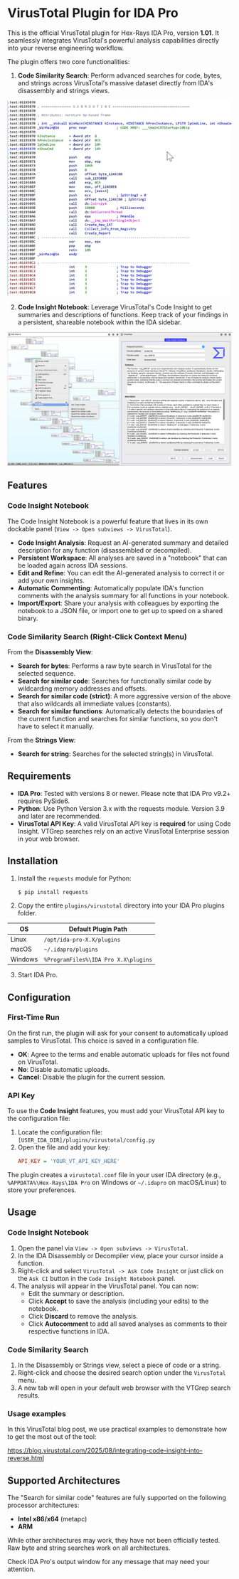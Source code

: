 # VirusTotal Plugin for IDA Pro

This is the official VirusTotal plugin for Hex-Rays IDA Pro, version **1.01**. It seamlessly integrates VirusTotal's powerful analysis capabilities directly into your reverse engineering workflow.

The plugin offers two core functionalities:
1.  **Code Similarity Search**: Perform advanced searches for code, bytes, and strings across VirusTotal's massive dataset directly from IDA's disassembly and strings views.

![Code Similarity Visualization](images/function.gif)

2.  **Code Insight Notebook**: Leverage VirusTotal's Code Insight to get summaries and descriptions of functions. Keep track of your findings in a persistent, shareable notebook within the IDA sidebar.

![Code Insight Notebook Visualization](images/main_window_menu.png)

## Features

### Code Insight Notebook

The Code Insight Notebook is a powerful feature that lives in its own dockable panel (`View -> Open subviews -> VirusTotal`).

- **Code Insight Analysis**: Request an AI-generated summary and detailed description for any function (disassembled or decompiled).
- **Persistent Workspace**: All analyses are saved in a "notebook" that can be loaded again across IDA sessions.
- **Edit and Refine**: You can edit the AI-generated analysis to correct it or add your own insights.
- **Automatic Commenting**: Automatically populate IDA's function comments with the analysis summary for all functions in your notebook.
- **Import/Export**: Share your analysis with colleagues by exporting the notebook to a JSON file, or import one to get up to speed on a shared binary.

### Code Similarity Search (Right-Click Context Menu)

From the **Disassembly View**:

- **Search for bytes**: Performs a raw byte search in VirusTotal for the selected sequence.
- **Search for similar code**: Searches for functionally similar code by wildcarding memory addresses and offsets.
- **Search for similar code (strict)**: A more aggressive version of the above that also wildcards all immediate values (constants).
- **Search for similar functions**: Automatically detects the boundaries of the current function and searches for similar functions, so you don't have to select it manually.

From the **Strings View**:

- **Search for string**: Searches for the selected string(s) in VirusTotal.

## Requirements

- **IDA Pro**: Tested with versions 8 or newer. Please note that IDA Pro v9.2+ requires PySide6.
- **Python**: Use Python Version 3.x with the requests module. Version 3.9 and later are recommended.
- **VirusTotal API Key**: A valid VirusTotal API key is **required** for using Code Insight. VTGrep searches rely on an active VirusTotal Enterprise session in your web browser.

## Installation

1.  Install the `requests` module for Python:
    ```bash
    $ pip install requests
    ```
2.  Copy the entire `plugins/virustotal` directory into your IDA Pro plugins folder.

| OS      | Default Plugin Path             |
| ------- | ------------------------------- |
| Linux   | `/opt/ida-pro-X.X/plugins`      |
| macOS   | `~/.idapro/plugins`             |
| Windows | `%ProgramFiles%\IDA Pro X.X\plugins`|

3.  Start IDA Pro.

## Configuration

### First-Time Run

On the first run, the plugin will ask for your consent to automatically upload samples to VirusTotal. This choice is saved in a configuration file.

- **OK**: Agree to the terms and enable automatic uploads for files not found on VirusTotal.
- **No**: Disable automatic uploads.
- **Cancel**: Disable the plugin for the current session.

### API Key

To use the **Code Insight** features, you must add your VirusTotal API key to the configuration file:

1.  Locate the configuration file: `[USER_IDA_DIR]/plugins/virustotal/config.py`
2.  Open the file and add your key:
    ```ini
    API_KEY = 'YOUR_VT_API_KEY_HERE'
    ```

The plugin creates a `virustotal.conf` file in your user IDA directory (e.g., `%APPDATA%\Hex-Rays\IDA Pro` on Windows or `~/.idapro` on macOS/Linux) to store your preferences.

## Usage

### Code Insight Notebook

1.  Open the panel via `View -> Open subviews -> VirusTotal`.
2.  In the IDA Disassembly or Decompiler view, place your cursor inside a function.
3.  Right-click and select `VirusTotal -> Ask Code Insight` or just click on the `Ask CI` button in the `Code Insight Notebook` panel.
4.  The analysis will appear in the VirusTotal panel. You can now:
    - Edit the summary or description.
    - Click **Accept** to save the analysis (including your edits) to the notebook.
    - Click **Discard** to remove the analysis.
    - Click **Autocomment** to add all saved analyses as comments to their respective functions in IDA.

### Code Similarity Search

1.  In the Disassembly or Strings view, select a piece of code or a string.
2.  Right-click and choose the desired search option under the `VirusTotal` menu.
3.  A new tab will open in your default web browser with the VTGrep search results.

### Usage examples

In this VirusTotal blog post, we use practical examples to demonstrate how to get the most out of the tool:

https://blog.virustotal.com/2025/08/integrating-code-insight-into-reverse.html

## Supported Architectures

The "Search for similar code" features are fully supported on the following processor architectures:
- **Intel x86/x64** (metapc)
- **ARM**

While other architectures may work, they have not been officially tested. Raw byte and string searches work on all architectures.

Check IDA Pro's output window for any message that may need your attention.

